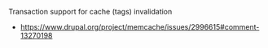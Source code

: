 Transaction support for cache (tags) invalidation
 * https://www.drupal.org/project/memcache/issues/2996615#comment-13270198

